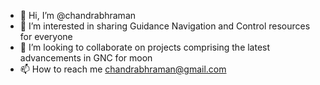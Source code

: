 - 👋 Hi, I’m @chandrabhraman
- 👀 I’m interested in sharing Guidance Navigation and Control resources for everyone
- 💞️ I’m looking to collaborate on projects comprising the latest advancements in GNC for moon
- 📫 How to reach me chandrabhraman@gmail.com

<!---
chandrabhraman/chandrabhraman is a ✨ special ✨ repository because its `README.md` (this file) appears on your GitHub profile.
You can click the Preview link to take a look at your changes.
--->
